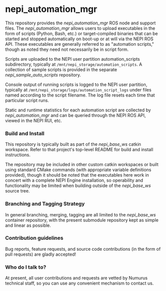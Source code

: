 <!--
NEPI Dual-Use License
Project: nepi_automation_mgr

This license applies to any user of NEPI Engine software

Copyright (C) 2023 Numurus, LLC <https://www.numurus.com>
see https://github.com/numurus-nepi/nepi_automation_mgr

This software is dual-licensed under the terms of either a NEPI software developer license
or a NEPI software commercial license.

The terms of both the NEPI software developer and commercial licenses
can be found at: www.numurus.com/licensing-nepi-engine

Redistributions in source code must retain this top-level comment block.
Plagiarizing this software to sidestep the license obligations is illegal.

Contact Information:
====================
- https://www.numurus.com/licensing-nepi-engine
- mailto:nepi@numurus.com

-->

# nepi_automation_mgr #
This repository provides the _nepi_automation_mgr_ ROS node and support files. The _nepi_automation_mgr_ allows users to upload executables in the form of scripts (Python, Bash, etc.) or target-compiled binaries that can be started and stopped automatically on boot-up or at will via the NEPI ROS API. These executables are generally referred to as "automation scripts," though as noted they need not necessarily be in script form.

Scripts are uploaded to the NEPI user partition automation_scripts subdirectory, typically at `/mnt/nepi_storage/automation_scripts`. A collection of sample scripts is provided in the separate _nepi_sample_auto_scripts_ repository.

Console output of running scripts is logged to the NEPI user partition, typically at `/mnt/nepi_storage/logs/automation_script_logs`
under files named according to the script filename. The log file resets each time that particular script runs.

Static and runtime statistics for each automation script are collected by _nepi_automation_mgr_ and can be queried through the NEPI ROS API, viewed in the NEPI RUI, etc.

### Build and Install ###
This repository is typically built as part of the _nepi_base_ws_ catkin workspace. Refer to that project's top-level README for build and install instructions.

The repository may be included in other custom catkin workspaces or built using standard CMake commands (with appropriate variable definitions provided), though it should be noted that the executables here work in concert with a complete NEPI Engine installation, so operability and functionality may be limited when building outside of the _nepi_base_ws_ source tree.

### Branching and Tagging Strategy ###
In general branching, merging, tagging are all limited to the _nepi_base_ws_ container repository, with the present submodule repository kept as simple and linear as possible.

### Contribution guidelines ###
Bug reports, feature requests, and source code contributions (in the form of pull requests) are gladly accepted!

### Who do I talk to? ###
At present, all user contributions and requests are vetted by Numurus technical staff, so you can use any convenient mechanism to contact us.